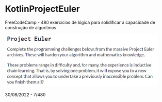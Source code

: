 # KotlinProjectEuler
FreeCodeCamp - 480 exercícios de lógica para solidificar a capacidade de construção de algoritmos

<div>
<img src="Repositorio.JPG">
</div>

30/08/2022 - 7/480
